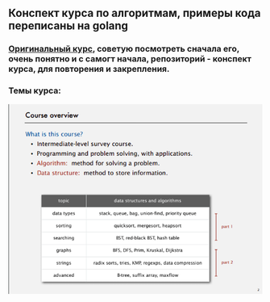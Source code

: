 <h2> Конспект курса по алгоритмам, примеры кода переписаны на golang </h2>
<h3> <a href="https://www.coursera.org/learn/algorithms-part1">Оригинальный курс</a>, советую посмотреть сначала его, очень понятно и с самогт начала, репозиторий - конспект курса, для повторения и закрепления.</h3>
<h3> Темы курса: </h3>
<img src="/images/course_info.png"/>
